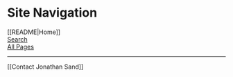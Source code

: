 # Site Navigation

[[README|Home]]  
[Search](/search.html)  
[All Pages](/all-pages.html)   

---

[[Contact Jonathan Sand]]  